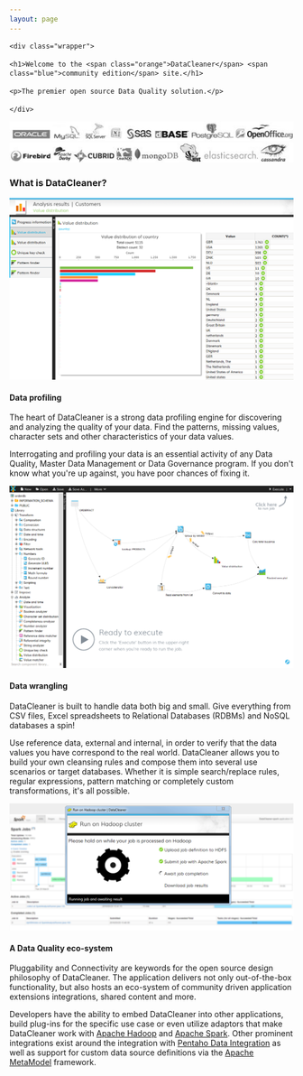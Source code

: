 ```yaml
---
layout: page
---
```


<div class="welcomePanel">

	<div class="wrapper">

	<h1>Welcome to the <span class="orange">DataCleaner</span> <span class="blue">community edition</span> site.</h1>

	<p>The premier open source Data Quality solution.</p>

	</div>

</div>

<div class="welcomePanelBreaker">
</div>

<div class="databasesPanel">
	<img src="/assets/databases1.jpg" alt=""/>
	<img src="/assets/databases2.jpg" alt=""/>
</div>

<div class="databasesPanelBreaker">
</div>

### What is DataCleaner?

<div class="frontpageScreenshot right">
	<img src="/assets/frontpage/valuedist_country.png" alt="">
</div>

#### Data profiling

The heart of DataCleaner is a strong data profiling engine for discovering and analyzing the quality of your data. Find the patterns, missing values, character sets and other characteristics of your data values.

Interrogating and profiling your data is an essential activity of any Data Quality, Master Data Management or Data Governance program. If you don't know what you're up against, you have poor chances of fixing it.

<div class="frontpageScreenshotBreaker"></div>
<div class="frontpageScreenshot left">
	<img src="/assets/frontpage/canvas_plot.png" alt="">
</div>

#### Data wrangling

DataCleaner is built to handle data both big and small. Give everything from CSV files, Excel spreadsheets to Relational Databases (RDBMs) and NoSQL databases a spin!

Use reference data, external and internal, in order to verify that the data values you have correspond to the real world. DataCleaner allows you to build your own cleansing rules and compose them into several use scenarios or target databases. Whether it is simple search/replace rules, regular expressions, pattern matching or completely custom transformations, it's all possible.

<div class="frontpageScreenshotBreaker"></div>
<div class="frontpageScreenshot right">
	<img src="/assets/frontpage/hadoop_execution.png" alt=""/>
</div>

#### A Data Quality eco-system

Pluggability and Connectivity are keywords for the open source design philosophy of DataCleaner. The application delivers not only out-of-the-box functionality, but also hosts an eco-system of community driven application extensions integrations, shared content and more.

Developers have the ability to embed DataCleaner into other applications, build plug-ins for the specific use case or even utilize adaptors that make DataCleaner work with [Apache Hadoop](https://hadoop.apache.org) and [Apache Spark](https://spark.apache.org). Other prominent integrations exist around the integration with [Pentaho Data Integration](https://www.youtube.com/watch?v=YJ-7l3n1MAI) as well as support for custom data source definitions via the [Apache MetaModel](https://metamodel.apache.org) framework.